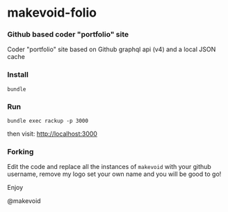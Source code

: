 # makevoid-folio

### Github based coder "portfolio" site 

Coder "portfolio" site based on Github graphql api (v4) and a local JSON cache



### Install

    bundle


### Run


    bundle exec rackup -p 3000


then visit: <http://localhost:3000>

### Forking

Edit the code and replace all the instances of `makevoid` with your github username, remove my logo set your own name and you will be good to go!


Enjoy

@makevoid
